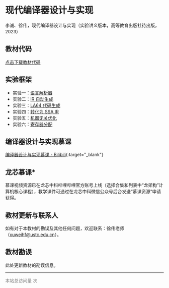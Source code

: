 # 现代编译器设计与实现

李诚、徐伟，现代编译器设计与实现（实验讲义版本，高等教育出版社待出版，2023）

## 教材代码

[点击下载教材代码](code/教材代码.zip)

## 实验框架

- 实验一：[语言解析器](lab/lab1.zip)
- 实验二：[IR 自动生成](lab/lab2.zip)
- 实验三：[LA64 代码生成](lab/lab3.zip)
- 实验四：[转化为 SSA IR](lab/lab4.zip)
- 实验五：[机器无关优化](lab/lab5.zip)
- 实验六：[寄存器分配](lab/lab6.zip)

## 编译器设计与实现慕课

[编译器设计与实现慕课 - Bilibili](https://www.bilibili.com/video/BV1D7421N7c4/){:target="\_blank"}

## 龙芯慕课\*

慕课视频资源已在龙芯中科哔哩哔哩官方账号上线（选择合集和列表中“龙架构”计算机核心课程），教学课件可通过在龙芯中科微信公众号后台发送“慕课资源”申请获得。

## 教材更新与联系人

如有对于本教材的勘误及其他任何问题，欢迎联系：徐伟老师（[xuweihf@ustc.edu.cn](mailto:xuweihf@ustc.edu.cn)）。

## 教材勘误

此处更新教材的勘误信息。

<hr>

<script async src="//busuanzi.ibruce.info/busuanzi/2.3/busuanzi.pure.mini.js"></script>

<span style="color: grey" id="busuanzi_container_site_pv">本站总访问量 <span id="busuanzi_value_site_pv"></span> 次</span>
